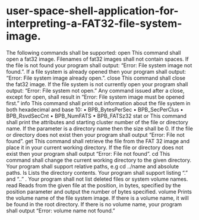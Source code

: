 # user-space-shell-application-for-interpreting-a-FAT32-file-system-image.

The following commands shall be supported:
open <filename>
This command shall open a fat32 image. Filenames of fat32 images shall not contain spaces.
If the file is not found your program shall output: “Error: File system image not found.”. If a file
system is already opened then your program shall output: “Error: File system image already
open.”.
close
This command shall close the fat32 image. If the file system is not currently open your program
shall output: “Error: File system not open.” Any command issued after a close, except for
open, shall result in “Error: File system image must be opened first.”
info
This command shall print out information about the file system in both hexadecimal and base 10:
• BPB_BytesPerSec
• BPB_SecPerClus
• BPB_RsvdSecCnt
• BPB_NumFATS
• BPB_FATSz32
stat <filename> or <directory name>
This command shall print the attributes and starting cluster number of the file or directory name.
If the parameter is a directory name then the size shall be 0. If the file or directory does not exist
then your program shall output “Error: File not found”.
get <filename>
This command shall retrieve the file from the FAT 32 image and place it in your current working
directory. If the file or directory does not exist then your program shall output “Error: File not
found”.
cd <directory>
This command shall change the current working directory to the given directory. Your program
shall support relative paths, e.g cd ../name and absolute paths.
ls <directory>
Lists the directory contents. Your program shall support listing “.” and “..” . Your program shall
not list deleted files or system volume names.
read <filename> <position> <number of bytes>
Reads from the given file at the position, in bytes, specified by the position parameter and output
the number of bytes specified.
volume
Prints the volume name of the file system image. If there is a volume name, it will be found in
the root directory. If there is no volume name, your program shall output “Error: volume name
not found.”
